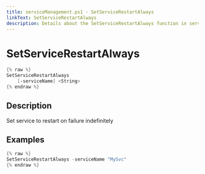 ```yaml
---
title: serviceManagement.ps1 - SetServiceRestartAlways
linkText: SetServiceRestartAlways
description: Details about the SetServiceRestartAlways function in serviceManagement.ps1 helper script
---
```


# SetServiceRestartAlways

```PowerShell
{% raw %}
SetServiceRestartAlways
    [-serviceName] <String>
{% endraw %}
```

## Description

Set service to restart on failure indefinitely

## Examples

```PowerShell
{% raw %}
SetServiceRestartAlways -serviceName "MySvc"
{% endraw %}
```
